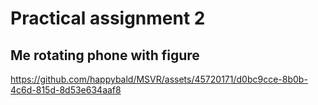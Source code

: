 # Practical assignment 2
## Me rotating phone with figure
https://github.com/happybald/MSVR/assets/45720171/d0bc9cce-8b0b-4c6d-815d-8d53e634aaf8
